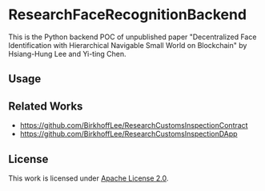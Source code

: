 # ResearchFaceRecognitionBackend

This is the Python backend POC of unpublished paper "Decentralized Face Identification with Hierarchical Navigable Small World on Blockchain" by Hsiang-Hung Lee and Yi-ting Chen.

## Usage

## Related Works

* https://github.com/BirkhoffLee/ResearchCustomsInspectionContract
* https://github.com/BirkhoffLee/ResearchCustomsInspectionDApp

## License

This work is licensed under [Apache License 2.0](LICENSE).
